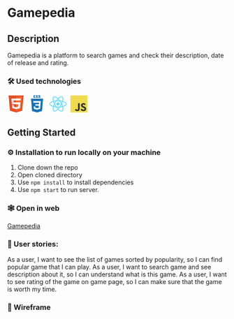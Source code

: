 # Gamepedia

## Description

Gamepedia is a platform to search games and check their description, date of release and rating.

### :hammer_and_wrench: Used technologies

<div>
    <img src="https://github.com/devicons/devicon/blob/master/icons/html5/html5-original.svg" title="HTML5" alt="HTML" width="40" height="40"/>&nbsp;
    <img src="https://github.com/devicons/devicon/blob/master/icons/css3/css3-plain-wordmark.svg"  title="CSS3" alt="CSS" width="40" height="40"/>&nbsp;
    <img src="https://github.com/devicons/devicon/blob/master/icons/react/react-original.svg" title="React" alt="JavaScript" width="40" height="40"/>&nbsp;
    <img src="https://github.com/devicons/devicon/blob/master/icons/javascript/javascript-original.svg" title="JavaScript" alt="JavaScript" width="40" height="40"/>&nbsp;
</div>

## Getting Started

### :gear: Installation to run locally on your machine

1. Clone down the repo
2. Open cloned directory
3. Use `npm install` to install dependencies
4. Use `npm start` to run server.

### :spider_web: Open in web

[Gamepedia](https://gamepedia-lannister.netlify.app)

### :smiling_face_with_three_hearts: User stories:

As a user, I want to see the list of games sorted by popularity, so I can find popular game that I can play.
As a user, I want to search game and see description about it, so I can understand what is this game.
As a user, I want to see rating of the game on game page, so I can make sure that the game is worth my time.

### :page_with_curl: Wireframe
